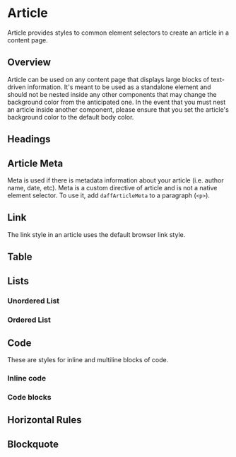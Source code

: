 # Article
Article provides styles to common element selectors to create an article in a content page.

## Overview
Article can be used on any content page that displays large blocks of text-driven information. It's meant to be used as a standalone element and should not be nested inside any other components that may change the background color from the anticipated one. In the event that you must nest an article inside another component, please ensure that you set the article's background color to the default body color.

## Headings
<daff-docs-example-viewer-container-ce example="article-headings"></daff-docs-example-viewer-container-ce>

## Article Meta
Meta is used if there is metadata information about your article (i.e. author name, date, etc). Meta is a custom directive of article and is not a native element selector. To use it, add `daffArticleMeta` to a paragraph (`<p>`).

<daff-docs-example-viewer-container-ce example="article-meta"></daff-docs-example-viewer-container-ce>

## Link
The link style in an article uses the default browser link style.

<daff-docs-example-viewer-container-ce example="article-link"></daff-docs-example-viewer-container-ce>

<h2>Table</h2>
<daff-docs-example-viewer-container-ce example="article-table"></daff-docs-example-viewer-container-ce>

## Lists

### Unordered List
<daff-docs-example-viewer-container-ce example="article-ul"></daff-docs-example-viewer-container-ce>

### Ordered List
<daff-docs-example-viewer-container-ce example="article-ol"></daff-docs-example-viewer-container-ce>

## Code
These are styles for inline and multiline blocks of code.

### Inline code
<daff-docs-example-viewer-container-ce example="article-code-inline"></daff-docs-example-viewer-container-ce>

### Code blocks
<daff-docs-example-viewer-container-ce example="article-code-block"></daff-docs-example-viewer-container-ce>

## Horizontal Rules
<daff-docs-example-viewer-container-ce example="article-hr"></daff-docs-example-viewer-container-ce>

## Blockquote
<daff-docs-example-viewer-container-ce example="article-blockquote"></daff-docs-example-viewer-container-ce>
